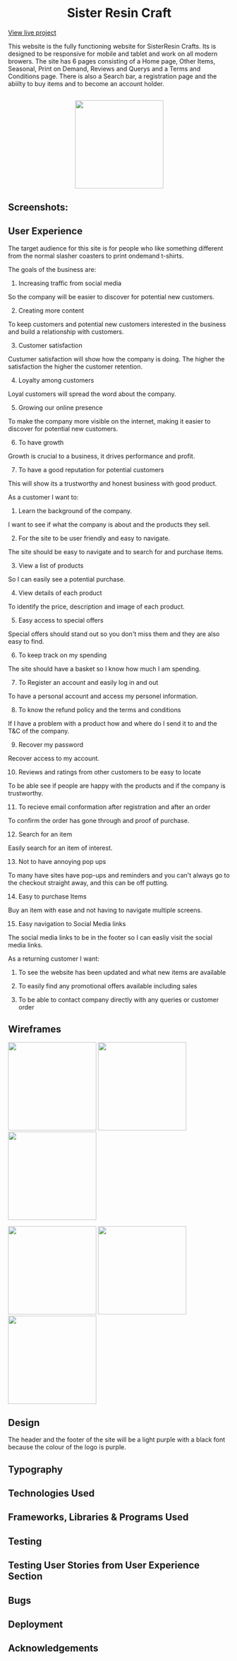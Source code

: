 <h1 align="center">Sister Resin Craft</h1>

[View live project]()


This website is the fully functioning website for SisterResin Crafts. Its is designed to be responsive for mobile and tablet and work on all modern browers.
The site has 6 pages consisting of a Home page, Other Items, Seasonal, Print on Demand, Reviews and Querys and a Terms and Conditions page.
There is also a Search bar, a registration page and the abiilty to buy items and to become an account holder. 

<h2 align="center"><img src="readmefiles/logo.png" width="200"></h2>


<h2>Screenshots:</h2>

## User Experience

The target audience for this site is for people who like something different from the normal slasher coasters to print ondemand t-shirts.

The goals of the business are:

1.  Increasing traffic from social media

So the company will be easier to discover for potential new customers.


2.  Creating more content

To keep customers and potential new customers interested in the business and build a relationship with customers.


3.  Customer satisfaction

Custumer satisfaction will show how the company is doing. The higher the satisfaction the higher the customer retention.


4.  Loyalty among customers

Loyal customers will spread the word about the company.


5.  Growing our online presence

To make the company more visible on the internet, making it easier to discover for potential new customers.


6.  To have growth

Growth is crucial to a business, it drives performance and profit.


7.  To have a good reputation for potential customers

This will show its a trustworthy and honest business with good product.



As a customer I want to:

1. Learn the background of the company.

  I want to see if what the company is about and the products they sell.


2.  For the site to be user friendly and easy to navigate.

  The site should be easy to navigate and to search for and purchase items.


3.  View a list of products

  So I can easily see a potential purchase.


4.  View details of each product

  To identify the price, description and image of each product.


5.  Easy access to special offers

  Special offers should stand out so you don't miss them and they are also easy to find.


6.  To keep track on my spending

The site should have a basket so I know how much I am spending.


7.  To Register an account and easily log in and out

To have a personal account and access my personel information.


8.  To know the refund policy and the terms and conditions

If I have a problem with a product how and where do I send it to and the T&C of the company.


9.  Recover my password

Recover access to my account.


10. Reviews and ratings from other customers to be easy to locate

To be able see if people are happy with the products and if the company is trustworthy.


11. To recieve email conformation after registration and after an order

To confirm the order has gone through and proof of purchase.


12. Search for an item

Easily search for an item of interest.


13. Not to have annoying pop ups

To many have sites have pop-ups and reminders and you can't always go to the checkout straight away, and this can be off putting.


14. Easy to purchase Items

Buy an item with ease and not having to navigate multiple screens.


15. Easy navigation to Social Media links

The social media links to be in the footer so I can easliy visit the social media links.



As a returning customer I want:

1.  To see the website has been updated and what new items are available

2.  To easily find any promotional offers available including sales

3.  To be able to contact company directly with any queries or customer order


## Wireframes

<p float="left">
  <img src="readmefiles/openingpage.jpg" width="200" />
  <img src="readmefiles/coasters.jpg" width="200" /> 
  <img src="readmefiles/festive.jpg" width="200" />
</p>

<p float="left">
  <img src="readmefiles/otheritems.jpg" width="200" />
  <img src="readmefiles/printondemand.jpg" width="200" /> 
  <img src="readmefiles/form.jpg" width="200" />
</p>

## Design

The header and the footer of the site will be a light purple with a black font because the colour of the logo is purple. 


## Typography



## Technologies Used



## Frameworks, Libraries & Programs Used



## Testing



## Testing User Stories from User Experience Section





## Bugs



## Deployment




## Acknowledgements



